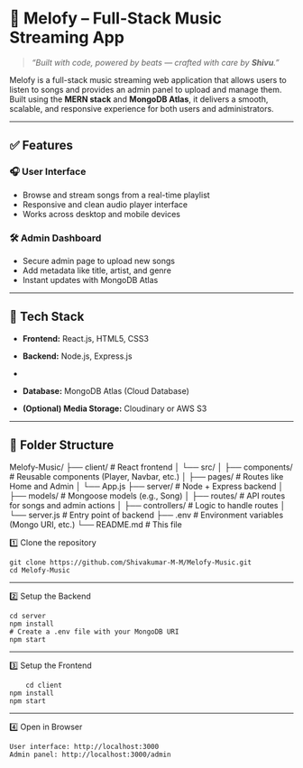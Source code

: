 # 🎵 Melofy – Full-Stack Music Streaming App

> _“Built with code, powered by beats — crafted with care by **Shivu**.”_

Melofy is a full-stack music streaming web application that allows users to listen to songs and provides an admin panel to upload and manage them. Built using the **MERN stack** and **MongoDB Atlas**, it delivers a smooth, scalable, and responsive experience for both users and administrators.

---

## ✅ Features

### 🎧 User Interface
- Browse and stream songs from a real-time playlist
- Responsive and clean audio player interface
- Works across desktop and mobile devices

### 🛠 Admin Dashboard
- Secure admin page to upload new songs
- Add metadata like title, artist, and genre
- Instant updates with MongoDB Atlas

---

## 🧰 Tech Stack

- **Frontend:** React.js, HTML5, CSS3
- **Backend:** Node.js, Express.js

- 
- **Database:** MongoDB Atlas (Cloud Database)
- **(Optional) Media Storage:** Cloudinary or AWS S3

---

## 📁 Folder Structure
Melofy-Music/
├── client/               # React frontend
│   └── src/
│       ├── components/   # Reusable components (Player, Navbar, etc.)
│       ├── pages/        # Routes like Home and Admin
│       └── App.js
├── server/               # Node + Express backend
│   ├── models/           # Mongoose models (e.g., Song)
│   ├── routes/           # API routes for songs and admin actions
│   ├── controllers/      # Logic to handle routes
│   └── server.js         # Entry point of backend
├── .env                  # Environment variables (Mongo URI, etc.)
└── README.md             # This file



 1️⃣ Clone the repository

	git clone https://github.com/Shivakumar-M-M/Melofy-Music.git
	cd Melofy-Music

---
 2️⃣ Setup the Backend
	
	cd server
	npm install
	# Create a .env file with your MongoDB URI
	npm start
 ---
  3️⃣ Setup the Frontend
  
        cd client
 	npm install
	npm start
  ---
 4️⃣ Open in Browser
 
	User interface: http://localhost:3000
	Admin panel: http://localhost:3000/admin

